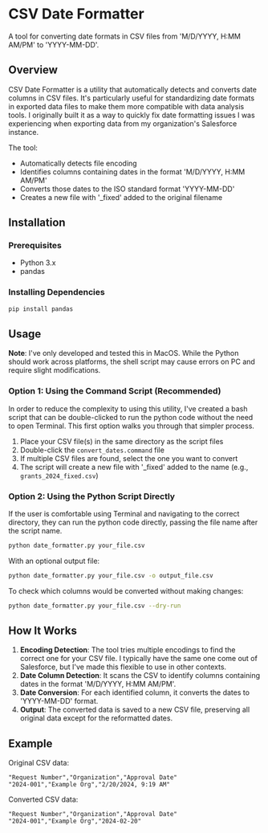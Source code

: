# CSV Date Formatter

A tool for converting date formats in CSV files from 'M/D/YYYY, H:MM AM/PM' to 'YYYY-MM-DD'.

## Overview

CSV Date Formatter is a utility that automatically detects and converts date columns in CSV files. It's particularly useful for standardizing date formats in exported data files to make them more compatible with data analysis tools. I originally built it as a way to quickly fix date formatting issues I was experiencing when exporting data from my organization's Salesforce instance.

The tool:
- Automatically detects file encoding
- Identifies columns containing dates in the format 'M/D/YYYY, H:MM AM/PM'
- Converts those dates to the ISO standard format 'YYYY-MM-DD'
- Creates a new file with '_fixed' added to the original filename

## Installation

### Prerequisites

- Python 3.x
- pandas

### Installing Dependencies

```bash
pip install pandas
```

## Usage

**Note**: I've only developed and tested this in MacOS. While the Python should work across platforms, the shell script may cause errors on PC and require slight modifications.

### Option 1: Using the Command Script (Recommended)

In order to reduce the complexity to using this utility, I've created a bash script that can be double-clicked to run the python code without the need to open Terminal. This first option walks you through that simpler process.

1. Place your CSV file(s) in the same directory as the script files
2. Double-click the `convert_dates.command` file
3. If multiple CSV files are found, select the one you want to convert
4. The script will create a new file with '_fixed' added to the name (e.g., `grants_2024_fixed.csv`)

### Option 2: Using the Python Script Directly

If the user is comfortable using Terminal and navigating to the correct directory, they can run the python code directly, passing the file name after the script name.

```bash
python date_formatter.py your_file.csv
```

With an optional output file:

```bash
python date_formatter.py your_file.csv -o output_file.csv
```

To check which columns would be converted without making changes:

```bash
python date_formatter.py your_file.csv --dry-run
```

## How It Works
1. **Encoding Detection**: The tool tries multiple encodings to find the correct one for your CSV file. I typically have the same one come out of Salesforce, but I've made this flexible to use in other contexts.
2. **Date Column Detection**: It scans the CSV to identify columns containing dates in the format 'M/D/YYYY, H:MM AM/PM'.
3. **Date Conversion**: For each identified column, it converts the dates to 'YYYY-MM-DD' format.
4. **Output**: The converted data is saved to a new CSV file, preserving all original data except for the reformatted dates.

## Example

Original CSV data:
```
"Request Number","Organization","Approval Date"
"2024-001","Example Org","2/20/2024, 9:19 AM"
```

Converted CSV data:
```
"Request Number","Organization","Approval Date"
"2024-001","Example Org","2024-02-20"
```